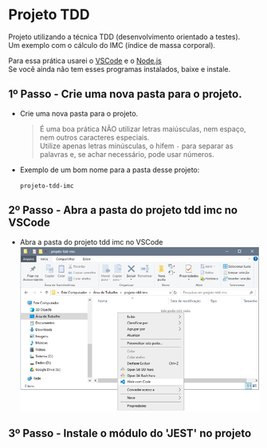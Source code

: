 # Projeto TDD
Projeto utilizando a técnica TDD (desenvolvimento orientado a testes).  
Um exemplo com o cálculo do IMC (índice de massa corporal).  

Para essa prática usarei o [VSCode](https://code.visualstudio.com/download) e o [Node.js](https://nodejs.org/en/download/current)  
Se você ainda não tem esses programas instalados, baixe e instale.

## 1º Passo - Crie uma nova pasta para o projeto.
- Crie uma nova pasta para o projeto.

    >É uma boa prática NÃO utilizar letras maiúsculas, nem espaço, nem outros caracteres especiais.  
    >Utilize apenas letras minúsculas, o hifem `-` para separar as palavras e, se achar necessário, pode usar números.

- Exemplo de um bom nome para a pasta desse projeto:

    `projeto-tdd-imc`

## 2º Passo - Abra a pasta do projeto tdd imc no VSCode
- Abra a pasta do projeto tdd imc no VSCode  
![abrir pasta com VSCode](/imgs/abrir-com-code.jpg)

## 3º Passo - Instale o módulo do 'JEST' no projeto
